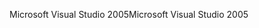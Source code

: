 <span data-ttu-id="011cd-101">Microsoft Visual Studio 2005</span><span class="sxs-lookup"><span data-stu-id="011cd-101">Microsoft Visual Studio 2005</span></span>